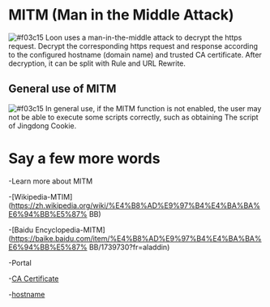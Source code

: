 # MITM (Man in the Middle Attack)

![#f03c15](https://placehold.it/15/f03c15/000000?text=+) Loon uses a man-in-the-middle attack to decrypt the https request. Decrypt the corresponding https request and response according to the configured hostname (domain name) and trusted CA certificate. After decryption, it can be split with Rule and URL Rewrite.

## General use of MITM

![#f03c15](https://placehold.it/15/f03c15/000000?text=+) In general use, if the MITM function is not enabled, the user may not be able to execute some scripts correctly, such as obtaining The script of Jingdong Cookie.

# Say a few more words

-Learn more about MITM

  -[Wikipedia-MTIM](https://zh.wikipedia.org/wiki/%E4%B8%AD%E9%97%B4%E4%BA%BA%E6%94%BB%E5%87% BB)

  -[Baidu Encyclopedia-MITM](https://baike.baidu.com/item/%E4%B8%AD%E9%97%B4%E4%BA%BA%E6%94%BB%E5%87% BB/1739730?fr=aladdin)

-Portal

  -[CA Certificate](https://github.com/chiupam/tutorial/blob/master/Loon/Plus/CA_EN.md)

  -[hostname](https://github.com/chiupam/tutorial/blob/master/Loon/Plus/hostname_EN.md)